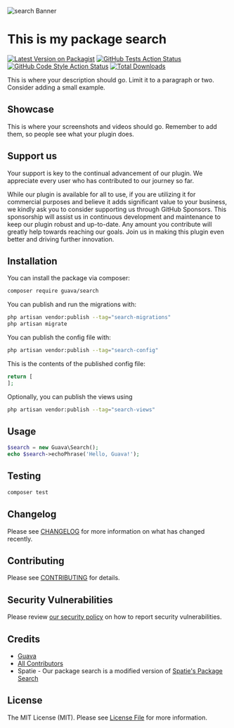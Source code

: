 ![search Banner](docs/images/banner.jpg)


# This is my package search

[![Latest Version on Packagist](https://img.shields.io/packagist/v/guava/search.svg?style=flat-square)](https://packagist.org/packages/guava/search)
[![GitHub Tests Action Status](https://img.shields.io/github/actions/workflow/status/guava/search/run-tests.yml?branch=main&label=tests&style=flat-square)](https://github.com/guava/search/actions?query=workflow%3Arun-tests+branch%3Amain)
[![GitHub Code Style Action Status](https://img.shields.io/github/actions/workflow/status/guava/search/fix-php-code-style-issues.yml?branch=main&label=code%20style&style=flat-square)](https://github.com/guava/search/actions?query=workflow%3A"Fix+PHP+code+style+issues"+branch%3Amain)
[![Total Downloads](https://img.shields.io/packagist/dt/guava/search.svg?style=flat-square)](https://packagist.org/packages/guava/search)

This is where your description should go. Limit it to a paragraph or two. Consider adding a small example.

## Showcase

This is where your screenshots and videos should go. Remember to add them, so people see what your plugin does.

## Support us

Your support is key to the continual advancement of our plugin. We appreciate every user who has contributed to our journey so far.

While our plugin is available for all to use, if you are utilizing it for commercial purposes and believe it adds significant value to your business, we kindly ask you to consider supporting us through GitHub Sponsors. This sponsorship will assist us in continuous development and maintenance to keep our plugin robust and up-to-date. Any amount you contribute will greatly help towards reaching our goals. Join us in making this plugin even better and driving further innovation.

## Installation

You can install the package via composer:

```bash
composer require guava/search
```

You can publish and run the migrations with:

```bash
php artisan vendor:publish --tag="search-migrations"
php artisan migrate
```

You can publish the config file with:

```bash
php artisan vendor:publish --tag="search-config"
```

This is the contents of the published config file:

```php
return [
];
```

Optionally, you can publish the views using

```bash
php artisan vendor:publish --tag="search-views"
```

## Usage

```php
$search = new Guava\Search();
echo $search->echoPhrase('Hello, Guava!');
```

## Testing

```bash
composer test
```

## Changelog

Please see [CHANGELOG](CHANGELOG.md) for more information on what has changed recently.

## Contributing

Please see [CONTRIBUTING](CONTRIBUTING.md) for details.

## Security Vulnerabilities

Please review [our security policy](../../security/policy) on how to report security vulnerabilities.

## Credits

- [Guava](https://github.com/GuavaCZ)
- [All Contributors](../../contributors)
- Spatie - Our package search is a modified version of [Spatie's Package Search](https://github.com/spatie/package-search-laravel)

## License

The MIT License (MIT). Please see [License File](LICENSE.md) for more information.
